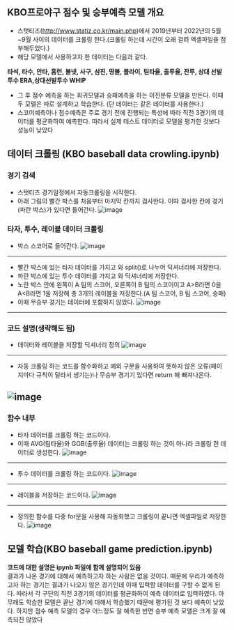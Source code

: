 ## KBO프로야구 점수 및 승부예측 모델 개요
- 스탯티즈(http://www.statiz.co.kr/main.php)에서 2019년부터 2022년의 5월~9월 사이의 데이터를 크롤링 한다.(크롤링 하는데 시간이 오래 걸려 엑셀파일을 첨부해두었다.)
- 해당 모델에서 사용하고자 한 데이터는 다음과 같다.

**타석, 타수, 안타, 홈런, 볼넷, 사구, 삼진, 땅볼, 플라이, 팀타율, 출루율, 잔루, 상대 선발투수 ERA,상대선발투수 WHIP**
- 그 후 점수 예측을 하는 회귀모델과 승패예측을 하는 이진분류 모델을 만든다. 이때 두 모델은 따로 설계하고 학습한다. (단 데이터는 같은 데이터를 사용한다.)
- 스코어예측이나 점수예측은 주로 경기 전에 진행되는 특성에 따라 직전 3경기의 데이터를 평균화하여 예측한다. 따라서 실제 테스트 데이터로 모델을 평가한 것보다 성능이 낮았다


## 데이터 크롤링 (KBO baseball data crowling.ipynb)

### 경기 검색
- 스탯티즈 경기일정에서 자동크롤링을 시작한다.
- 아래 그림의 빨간 박스를 처음부터 마지막 칸까지 검사한다. 이따 검사한 칸에 경기(파란 박스)가 있다면 들어간다.
![image](https://user-images.githubusercontent.com/77458624/206908226-2c51aba4-6713-4963-b5ca-64ae097e2c54.png)

### 타자, 투수, 레이블 데이터 크롤링
- 박스 스코어로 들어간다.
![image](https://user-images.githubusercontent.com/77458624/206908500-82d6b70d-c361-422a-a7d9-109ca74e8d35.png)
-----------------------------------------------
- 빨간 박스에 있는 타자 데이터를 가지고 와 split()로 나누어 딕셔너리에 저장한다.
- 파란 박스에 있는 투수 데이터를 가지고 와 딕셔너리에 저장한다.
- 노란 박스 안에 왼쪽이 A 팀의 스코어, 오른쪽이 B 팀의 스코어이고 A>B라면 0을 A<B라면 1을 저장해 총 3개의 레이블을 저장한다.(A 팀 스코어, B 팀 스코어, 승패)
- 이때 무승부 경기는 데이터에 포함하지 않았다.
![image](https://user-images.githubusercontent.com/77458624/206908883-b1925c13-83f7-405b-acf6-f66ba4cdcb84.png)
----------------------------------------
### 코드 설명(생략해도 됨)
- 데이터와 레이블을 저장할 딕셔너리 정의
![image](https://user-images.githubusercontent.com/77458624/206909102-813255ef-6164-4195-b610-3015d7ced686.png)
----
- 자동 크롤링 하는 코드를 함수화하고 예외 구문을 사용하여 뜻하지 않은 오류(페이지마다 규칙이 달라서 생기는)나 무승부 경기기 있다면 return 해 빠져나온다.

![image](https://user-images.githubusercontent.com/77458624/206909210-06bda414-17f1-4865-8342-186f63342d4f.png)
----
### 함수 내부
- 타자 데이터를 크롤링 하는 코드이다.
- 이때 AVG(팀타율)와 GOB(출루율) 데이터는 크롤링 하는 것이 아니라 크롤링 한 데이터로 생성한다.
![image](https://user-images.githubusercontent.com/77458624/206909229-5109e17c-d6d4-4a3c-a7d5-841ebba5c3d0.png)
---
- 투수 데이터를 크롤링 하는 코드이다.
![image](https://user-images.githubusercontent.com/77458624/206909371-3fdeda62-bfb2-43f6-88d4-530c2cb35d91.png)
---
- 레이블을 저장하는 코드이다.
![image](https://user-images.githubusercontent.com/77458624/206909400-560c9f0d-903e-4463-9b13-e1a967068bf3.png)
---
- 정의한 함수를 다중 for문을 사용해 자동화했고 크롤링이 끝나면 엑셀파일로 저장한다.
![image](https://user-images.githubusercontent.com/77458624/206909634-8c2800a5-a867-4595-8dc1-accd65c0ef25.png)


## 모델 학습(KBO baseball game prediction.ipynb)
**코드에 대한 설명은 ipynb 파일에 함께 설명되어 있음**<br>
결과가 나온 경기에 대해서 예측하고자 하는 사람은 없을 것이다. 때문에 우리가 예측하고자 하는 경기는 결과가 나오지 않은 경기인데 이때 입력할 데이터를 구할 수 없게 된다.
따라서 각 구단의 직전 3경기의 데이터를 평균화하여 예측 데이터로 입력하였다.
아무래도 학습한 모델은 끝난 경기에 대해서 학습했기 때문에 평가된 것 보다 예측이 낮았다. 하지만 점수 예측 모델의 경우 어느정도 잘 예측한 반면 승부 예측 모델은 크게 잘 예측되진 않았다



